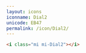```yaml
---
layout: icons
iconname: Dial2
unicode: EB47
permalink: /icon/Dial2/
---
```


``` html
<i class="mi mi-Dial2"></i>
```
